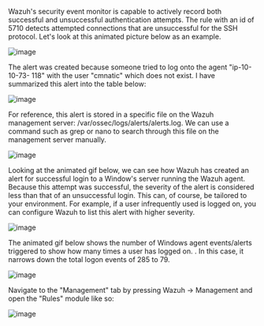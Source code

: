 Wazuh's security event monitor is capable to actively record both successful and unsuccessful authentication attempts. The rule with an id of 5710 detects attempted connections that are unsuccessful for the SSH protocol. Let's look at this animated picture below as an example.

![image](https://github.com/user-attachments/assets/0695b895-be7d-4d73-975c-be8fb558a001)

The alert was created because someone tried to log onto the agent "ip-10-10-73- 118" with the user "cmnatic" which does not exist. I have summarized this alert into the table below:

![image](https://github.com/user-attachments/assets/61f22b50-0d11-4fd9-90e4-2d4a0b098144)

For reference, this alert is stored in a specific file on the Wazuh management server: /var/ossec/logs/alerts/alerts.log. We can use a command such as grep or nano to search through this file on the management server manually.

![image](https://github.com/user-attachments/assets/eb42bbb8-b63d-4a8c-8c08-d4b1cbf3cb06)

Looking at the animated gif below, we can see how Wazuh has created an alert for successful login to a Window's server running the Wazuh agent. Because this attempt was successful, the severity of the alert is considered less than that of an unsuccessful login. This can, of course, be tailored to your environment. For example, if a user infrequently used is logged on, you can configure Wazuh to list this alert with higher severity.

![image](https://github.com/user-attachments/assets/75b19709-9522-428d-a07b-f7f7b79e633f)

The animated gif below shows the number of Windows agent events/alerts triggered to show how many times a user has logged on. . In this case, it narrows down the total logon events of 285 to 79.

![image](https://github.com/user-attachments/assets/012ff2b5-743f-4676-8e2e-eeca91414219)

Navigate to the "Management" tab by pressing Wazuh -> Management and open the "Rules" module like so:

![image](https://github.com/user-attachments/assets/10f2bc80-8f83-45ed-9151-263b514abd56)






